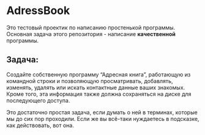 # AdressBook
Это тестовый проектик по написанию простенькой программы. Основная задача этого репозитория - написание **качественной** программы.


## Задача:

Создайте собственную программу “Адресная книга”, работающую из командной строки и позволяющую просматривать, добавлять,
изменять, удалять или искать контактные данные ваших знакомых. Кроме того, эта информация также должна сохраняться на
диске для последующего доступа.

Это достаточно простая задача, если думать о ней в терминах, которые мы до сих пор проходили. Если же вы всё-таки
нуждаетесь в подсказке, как действовать, вот она.